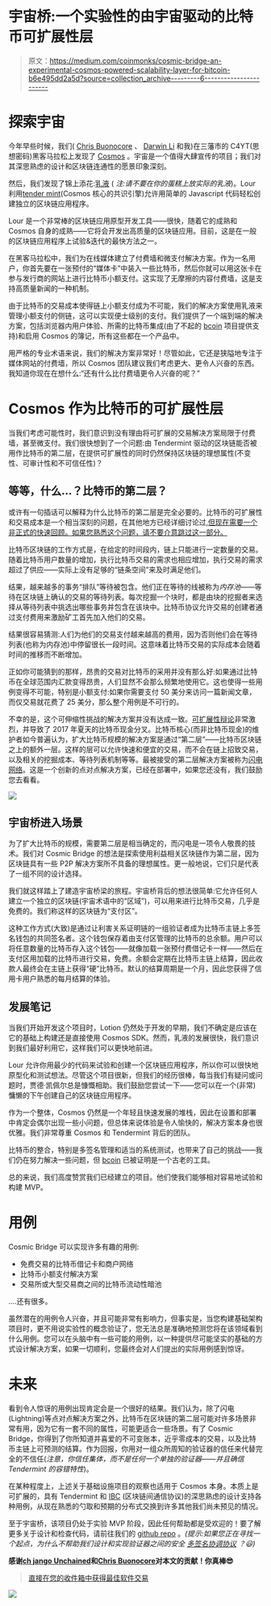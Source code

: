 # 宇宙桥:一个实验性的由宇宙驱动的比特币可扩展性层

> 原文：<https://medium.com/coinmonks/cosmic-bridge-an-experimental-cosmos-powered-scalability-layer-for-bitcoin-b6e495dd2a5d?source=collection_archive---------6----------------------->

# 探索宇宙

今年早些时候，我们( [Chris Buonocore](https://medium.com/u/691d2efc68c4?source=post_page-----b6e495dd2a5d--------------------------------) 、 [Darwin Li](https://medium.com/u/2f0e2c1a42?source=post_page-----b6e495dd2a5d--------------------------------) 和我)在三藩市的 C4YT(思想密码)黑客马拉松上发现了 [Cosmos](https://cosmos.network/) 。宇宙是一个值得大肆宣传的项目；我们对其深思熟虑的设计和区块链连通性的愿景印象深刻。

然后，我们发现了锦上添花:[乳液](https://github.com/keppel/lotion) ( *注:请不要在你的蛋糕上放实际的乳液*)。Lour 利用[tender mint](https://tendermint.com/)(Cosmos 核心的共识引擎)允许用简单的 Javascript 代码轻松创建独立的区块链应用程序。

Lour 是一个非常棒的区块链应用原型开发工具——很快，随着它的成熟和 Cosmos 自身的成熟——它将会开发出高质量的区块链应用。目前，这是在一般的区块链应用程序上试验&迭代的最快方法之一。

在黑客马拉松中，我们为在线媒体建立了付费墙和微支付解决方案。作为一名用户，你首先要在一张预付的“媒体卡”中装入一些比特币，然后你就可以用这张卡在参与发行商的网站上进行比特币小额支付。这实现了无摩擦的内容付费墙，这是支持高质量新闻的一种机制。

由于比特币的交易成本使得链上小额支付成为不可能，我们的解决方案使用乳液来管理小额支付的侧链，这可以实现便士级别的支付。我们提供了一个端到端的解决方案，包括浏览器内用户体验、所需的比特币集成(由了不起的 [bcoin](http://bcoin.io/) 项目提供支持)和启用 Cosmos 的簿记，所有这些都在一个产品中。

用严格的专业术语来说，我们的解决方案非常好！尽管如此，它还是狭隘地专注于媒体网站的付费墙，所以 Cosmos 团队建议我们考虑更大、更令人兴奋的东西。我知道你现在在想什么:“还有什么比付费墙更令人兴奋的呢？”

# Cosmos 作为比特币的可扩展性层

当我们考虑可能性时，我们意识到没有理由将可扩展的交易解决方案局限于付费墙，甚至微支付。我们很快想到了一个问题:由 Tendermint 驱动的区块链能否被用作比特币的第二层，在提供可扩展性的同时仍然保持区块链的理想属性(不变性、可审计性和不可信任性)？

## 等等，什么…？比特币的第二层？

或许有一句插话可以解释为什么比特币的第二层是完全必要的。比特币的可扩展性和交易成本是一个相当深刻的问题，在其他地方已经详细讨论过[,但现在需要一个非正式的快速回顾。如果您熟悉这个问题，请不要介意跳过这一部分。](https://en.wikipedia.org/wiki/Bitcoin_scalability_problem)

比特币区块链的工作方式是，在给定的时间段内，链上只能进行一定数量的交易。随着比特币用户数量的增加，执行比特币交易的需求也相应增加，执行交易的需求超过了供应——实际上没有足够的“链条空间”来及时满足他们。

结果，越来越多的事务“排队”等待被包含。他们正在等待的线被称为*内存池*——等待在区块链上确认的交易的等待列表。每次挖掘一个块时，都是由块的挖掘者来选择从等待列表中挑选出哪些事务并包含在该块中。比特币协议允许交易的创建者通过支付费用来激励矿工首先加入他们的交易。

结果很容易猜测:人们为他们的交易支付越来越高的费用，因为否则他们会在等待列表(也称为内存池)中停留很长一段时间。这意味着比特币交易的实际成本会随着时间的推移而不断增加。

正如你可能猜到的那样，昂贵的交易对比特币的采用并没有那么好:如果通过比特币在全球范围内汇款变得昂贵，人们显然不会那么频繁地使用它。这也使得一些用例变得不可能，特别是小额支付:如果你需要支付 50 美分来访问一篇新闻文章，而仅交易就花费了 25 美分，那么整个用例是不可行的。

不幸的是，这个可伸缩性挑战的解决方案并没有达成一致。[可扩展性辩论](https://hackernoon.com/beginners-guide-to-bitcoin-s-scalability-debate-66060f3799e5)非常激烈，并导致了 2017 年夏天的比特币现金分叉。比特币核心(而非比特币现金)的维护者如今普遍认为，扩大比特币规模的解决方案是通过“第二层”——比特币区块链之上的额外一层。这样的层可以允许快速和便宜的交易，而不会在链上招致交易，以及相关的挖掘成本、等待列表机制等等。最被接受的第二层解决方案被称为[闪电网络](https://lightning.network/)。这是一个创新的点对点解决方案，已经在部署中，如果您还没有，我们鼓励您去看看。

![](img/83e78a80115cd44fa7298567e0131b23.png)

## 宇宙桥进入场景

为了扩大比特币的规模，需要第二层是相当确定的，而闪电是一项令人敬畏的技术。我们对 Cosmic Bridge 的想法是探索使用利益相关区块链作为第二层，因为区块链具有一些 P2P 解决方案所不具备的理想属性。更一般地说，它们只是代表了一组不同的设计选择。

我们就这样踏上了建造宇宙桥梁的旅程。宇宙桥背后的想法很简单:它允许任何人建立一个独立的区块链(宇宙术语中的“区域”)，可以用来进行比特币交易，几乎是免费的。我们称这样的区块链为“支付区”。

这种工作方式(大致)是通过让利害关系证明链的一组验证者成为比特币主链上多签名钱包的共同签名者。这个钱包保存着由支付区管理的比特币的总余额。用户可以将任意数量的比特币存入这个钱包——就像加载一张预付费借记卡一样——然后在支付区用加载的比特币进行交易，免费。余额会定期在比特币主链上结算，因此收款人最终会在主链上获得“硬”比特币。默认的结算周期是一个月，因此您获得了信用卡用户熟悉的每月结算的体验。

## 发展笔记

当我们开始开发这个项目时，Lotion 仍然处于开发的早期，我们不确定是应该在它的基础上构建还是直接使用 Cosmos SDK。然而，乳液的发展很快，我们意识到我们最好利用它，这样我们可以更快地前进。

Lour 允许你用最少的代码来试验和创建一个区块链应用程序，所以你可以很快地原型化和测试想法。尽管这个项目很新，但我们的经历很棒，每当我们有疑问或问题时，贾德·凯佩尔总是慷慨相助。我们鼓励您尝试一下——您可以在一个(非常)慵懒的下午创建自己的区块链应用程序。

作为一个整体，Cosmos 仍然是一个年轻且快速发展的堆栈，因此在设置和部署中肯定会偶尔出现一些小问题，但总体来说体验是令人愉快的，解决方案本身也很优雅。我们非常尊重 Cosmos 和 Tendermint 背后的团队。

比特币的整合，特别是多签名管理和适当的系统测试，也带来了自己的挑战——我们仍在努力解决一些问题，但 [bcoin](https://medium.com/u/2dc57baecd29?source=post_page-----b6e495dd2a5d--------------------------------) 已被证明是一个古老的工具。

总的来说，我们高度赞赏我们已经建立的项目。他们使我们能够相对容易地试验和构建 MVP。

# 用例

Cosmic Bridge 可以实现许多有趣的用例:

*   免费交易的比特币借记卡和商户网络
*   比特币小额支付解决方案
*   交易所或大型交易商之间的比特币流动性暗池

….还有很多。

虽然潜在的用例令人兴奋，并且可能非常有影响力，但事实是，当您构建基础架构项目时，更不用说实验性的概念验证了，您无法总是准确地预测您将在该领域看到什么用例。您可以在头脑中有一些可能的用例，以一种提供尽可能坚实的基础的方式设计解决方案，如果一切顺利，您最终会对人们提出的实际用例感到惊讶。

# 未来

看到令人惊讶的用例出现肯定会是一个很好的结果。我们认为，除了闪电(Lightning)等点对点解决方案之外，比特币在区块链的第二层可能对许多场景非常有用，因为它有一套不同的属性，可能更适合一些场景。有了 Cosmic Bridge，你得到了你所知道并喜爱的不可变账本，近乎零成本的交易，以及比特币主链上可预测的结算。作为回报，你用对一组众所周知的验证器的信任来代替完全的不信任(*注意，你信任集体，而不是任何一个单独的验证器——并且确信 Tendermint 的容错特性*)。

在某种程度上，上述关于基础设施项目的观察也适用于 Cosmos 本身。本质上是可扩展的，具有 Tendermint 和 [IBC](https://github.com/cosmos/cosmos-sdk/tree/master/docs/spec/ibc) (区块链间通信协议)的深思熟虑的设计支持各种用例，从现在熟悉的勺取和预期的分布式交换到许多其他我们尚未预见的情况。

至于宇宙桥，该项目仍处于实验 MVP 阶段，因此任何帮助都是受欢迎的！要了解更多关于设计和检查代码，请前往我们的 [github repo](https://github.com/CosmicBridge/server) 。*(提示:如果您正在寻找一个起点，为什么不帮助我们设计和实现验证器之间的安全* [*多签名协调协议*](https://github.com/CosmicBridge/server/wiki/Validator-Set-Multi-Sig-Bitcoin-Wallet%3A-Wallet-Creation-and-Transaction-Coordination-Design) *？😃)*

**感谢**[**ch jango Unchained**](https://medium.com/u/199d4ef6bb67?source=post_page-----b6e495dd2a5d--------------------------------)**和**[**Chris Buonocore**](https://medium.com/u/691d2efc68c4?source=post_page-----b6e495dd2a5d--------------------------------)**对本文的贡献！你真棒😎**

> [直接在您的收件箱中获得最佳软件交易](https://coincodecap.com/?utm_source=coinmonks)

[![](img/7c0b3dfdcbfea594cc0ae7d4f9bf6fcb.png)](https://coincodecap.com/?utm_source=coinmonks)